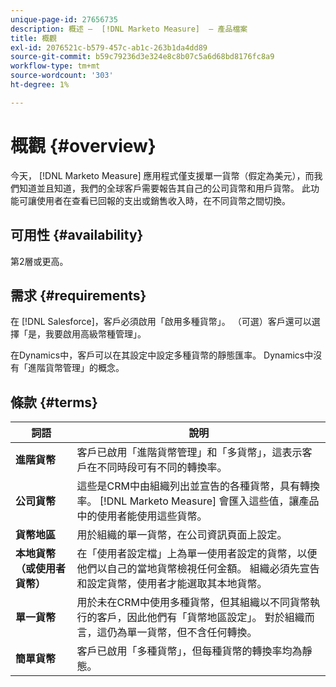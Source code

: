 ```yaml
---
unique-page-id: 27656735
description: 概述 —  [!DNL Marketo Measure]  — 產品檔案
title: 概觀
exl-id: 2076521c-b579-457c-ab1c-263b1da4dd89
source-git-commit: b59c79236d3e324e8c8b07c5a6d68bd8176fc8a9
workflow-type: tm+mt
source-wordcount: '303'
ht-degree: 1%

---
```


# 概觀 {#overview}

今天， [!DNL Marketo Measure] 應用程式僅支援單一貨幣（假定為美元），而我們知道並且知道，我們的全球客戶需要報告其自己的公司貨幣和用戶貨幣。 此功能可讓使用者在查看已回報的支出或銷售收入時，在不同貨幣之間切換。

## 可用性 {#availability}

第2層或更高。

## 需求 {#requirements}

在 [!DNL Salesforce]，客戶必須啟用「啟用多種貨幣」。 （可選）客戶還可以選擇「是，我要啟用高級幣種管理」。

在Dynamics中，客戶可以在其設定中設定多種貨幣的靜態匯率。 Dynamics中沒有「進階貨幣管理」的概念。

## 條款 {#terms}

| **詞語** | 說明 |
|---|---|
| **進階貨幣** | 客戶已啟用「進階貨幣管理」和「多貨幣」，這表示客戶在不同時段可有不同的轉換率。 |
| **公司貨幣** | 這些是CRM中由組織列出並宣告的各種貨幣，具有轉換率。 [!DNL Marketo Measure] 會匯入這些值，讓產品中的使用者能使用這些貨幣。 |
| **貨幣地區** | 用於組織的單一貨幣，在公司資訊頁面上設定。 |
| **本地貨幣（或使用者貨幣）** | 在「使用者設定檔」上為單一使用者設定的貨幣，以便他們以自己的當地貨幣檢視任何金額。 組織必須先宣告和設定貨幣，使用者才能選取其本地貨幣。 |
| **單一貨幣** | 用於未在CRM中使用多種貨幣，但其組織以不同貨幣執行的客戶，因此他們有「貨幣地區設定」。 對於組織而言，這仍為單一貨幣，但不含任何轉換。 |
| **簡單貨幣** | 客戶已啟用「多種貨幣」，但每種貨幣的轉換率均為靜態。 |
